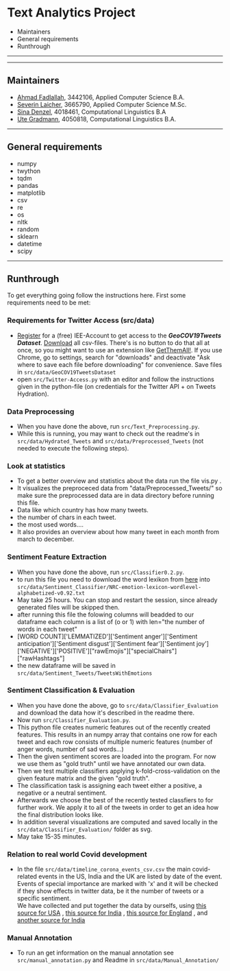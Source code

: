 # Text Analytics Project
* Maintainers
* General requirements
* Runthrough

-------------
-------------
## Maintainers
* [Ahmad Fadlallah](abohmaid@windowslive.com), 3442106, Applied Computer Science B.A.
* [Severin Laicher](severin.laicher@web.de), 3665790, Applied Computer Science M.Sc.
* [Sina Denzel](sinadenzel@gmail.com), 4018461, Computational Linguistics B.A
* [Ute Gradmann](utegradmann@gmx.de), 4050818, Computational Linguistics B.A.
-------------
## General requirements
* numpy
* twython
* tqdm
* pandas
* matplotlib
* csv
* re
* os
* nltk
* random
* sklearn
* datetime
* scipy

-------------

## Runthrough
To get everything going follow the instructions here. First some requirements need to be met: 

### Requirements for Twitter Access (src/data)
  * [Register](https://www.ieee.org/profile/public/createwebaccount/showRegister.html) for a (free) IEE-Account to get access to the ***GeoCOV19Tweets Dataset***. 
[Download](https://ieee-dataport.org/open-access/coronavirus-covid-19-geo-tagged-tweets-dataset#files 
) all csv-files. There's is no button to do that all at once, 
so you might want to use an extension like [GetThemAll!](https://chrome.google.com/webstore/detail/downthemall/nljkibfhlpcnanjgbnlnbjecgicbjkge). 
If you use Chrome, go to settings, search for "downloads" and deactivate "Ask where to save each file before downloading" for convenience.
Save files in `src/data/GeoCOV19TweetsDataset`
  * open `src/Twitter-Access.py` with an editor and follow the instructions given in the python-file (on credentials for the Twitter API + on Tweets Hydration).

### Data Preprocessing
* When you have done the above, run ``src/Text_Preprocessing.py``. 
* While this is running, you may want to check out the readme's in ``src/data/Hydrated_Tweets`` and ``src/data/Preprocessed_Tweets`` (not needed to execute the following steps).

### Look at statistics
* To get a better overview and statistics about the data run the file vis.py .
* It visualizes the preproceced data from "data/Preprocessed_Tweets/" so make sure the preprocessed data are in data directory before running this file.
* Data like which country has how many tweets.
* the number of chars in each tweet.
* the most used words....
* It also provides an overview about how many tweet in each month from march to december.

### Sentiment Feature Extraction
* When you have done the above, run ``src/Classifier0.2.py``.
* to run this file you need to download the word lexikon from [here](https://raw.githubusercontent.com/sebastianruder/emotion_proposition_store/master/NRC-Emotion-Lexicon-v0.92/NRC-emotion-lexicon-wordlevel-alphabetized-v0.92.txt) into ```src/data/Sentiment_Classifier/NRC-emotion-lexicon-wordlevel-alphabetized-v0.92.txt```
* May take 25 hours. You can stop and restart the session, since already generated files will be skipped then.
* after running this file the folowing columns will beadded to our dataframe each column is a list of (o or 1) with len="the number of words in each tweet"
* [WORD COUNT]['LEMMATIZED']['Sentiment anger']['Sentiment anticipation']['Sentiment disgust']['Sentiment fear']['Sentiment joy']['NEGATIVE']['POSITIVE']["rawEmojis"]["specialChairs"]["rawHashtags"]
* the new dataframe will be saved in `src/data/Sentiment_Tweets/TweetsWithEmotions`

### Sentiment Classification & Evaluation
* When you have done the above, go to ``src/data/Classifier_Evaluation`` and download the data how it's described in the readme there.
* Now run ``src/Classifier_Evaluation.py``.
* This python file creates numeric features out of the recently created features. This results in an numpy array that contains one row for each tweet and each row consists of multiple numeric features (number of anger words, number of sad words...)
* Then the given sentiment scores are loaded into the program. For now we use them as "gold truth" until we have annotated our own data. 
* Then we test multiple classifiers applying k-fold-cross-validation on the given feature matrix and the given "gold truth".
* The classification task is assigning each tweet either a positive, a negative or a neutral sentiment. 
* Afterwards we choose the best of the recently tested classfiers to for further work. We apply it to all of the tweets in order to get an idea how the final distribution looks like. 
* In addition several visualizations are computed and saved locally in the `src/data/Classifier_Evaluation/` folder as svg.
* May take 15-35 minutes.

### Relation to real world Covid development
* In the file ``src/data/timeline_corona_events_csv.csv`` the main covid-related events in the US, India and the UK are listed by date of the event.
Events of special importance are marked with 'x' and it will be checked if they show effects in twitter data, be it the number of tweets or a specific sentiment.  
  We have collected and put together the data by ourselfs, using [this source for USA](https://www.ajmc.com/view/a-timeline-of-covid19-developments-in-2020) ,
  [this source for India](https://en.wikipedia.org/wiki/Timeline_of_the_COVID-19_pandemic_in_India_(January%E2%80%93May_2020))  ,
  [this source for England](https://en.wikipedia.org/wiki/Timeline_of_the_COVID-19_pandemic_in_England_(2020)) ,
and [another source for India](https://timesofindia.indiatimes.com/india/coronavirus-india-timeline/articleshow/80030867.cms)


### Manual Annotation
* To run an get information on the manual annotation see ``src/manual_annotation.py`` and Readme in ``src/data/Manual_Annotation/``
